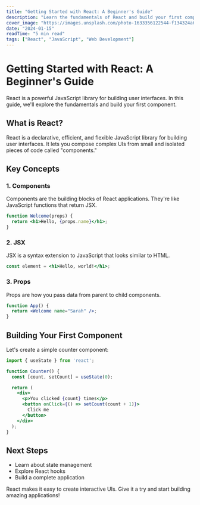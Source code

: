 ```yaml
---
title: "Getting Started with React: A Beginner's Guide"
description: "Learn the fundamentals of React and build your first component"
cover_image: "https://images.unsplash.com/photo-1633356122544-f134324a6cee?w=800&h=400&fit=crop&crop=center"
date: "2024-01-15"
readTime: "5 min read"
tags: ["React", "JavaScript", "Web Development"]
---
```


# Getting Started with React: A Beginner's Guide

React is a powerful JavaScript library for building user interfaces. In this guide, we'll explore the fundamentals and build your first component.

## What is React?

React is a declarative, efficient, and flexible JavaScript library for building user interfaces. It lets you compose complex UIs from small and isolated pieces of code called "components."

## Key Concepts

### 1. Components
Components are the building blocks of React applications. They're like JavaScript functions that return JSX.

```jsx
function Welcome(props) {
  return <h1>Hello, {props.name}</h1>;
}
```

### 2. JSX
JSX is a syntax extension to JavaScript that looks similar to HTML.

```jsx
const element = <h1>Hello, world!</h1>;
```

### 3. Props
Props are how you pass data from parent to child components.

```jsx
function App() {
  return <Welcome name="Sarah" />;
}
```

## Building Your First Component

Let's create a simple counter component:

```jsx
import { useState } from 'react';

function Counter() {
  const [count, setCount] = useState(0);

  return (
    <div>
      <p>You clicked {count} times</p>
      <button onClick={() => setCount(count + 1)}>
        Click me
      </button>
    </div>
  );
}
```

## Next Steps

- Learn about state management
- Explore React hooks
- Build a complete application

React makes it easy to create interactive UIs. Give it a try and start building amazing applications!